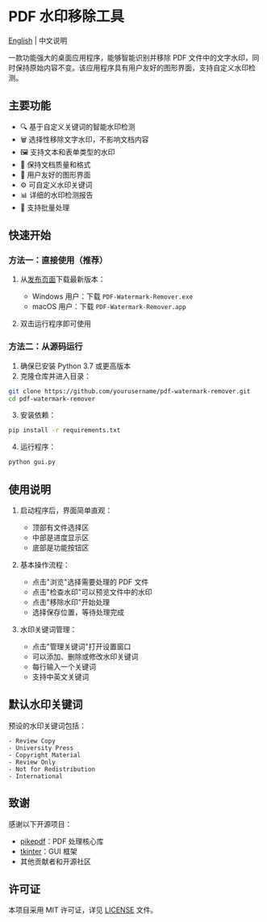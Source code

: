 # PDF 水印移除工具

[English](README.md) | 中文说明

一款功能强大的桌面应用程序，能够智能识别并移除 PDF 文件中的文字水印，同时保持原始内容不变。该应用程序具有用户友好的图形界面，支持自定义水印检测。

## 主要功能

- 🔍 基于自定义关键词的智能水印检测
- 🗑️ 选择性移除文字水印，不影响文档内容
- 🖼️ 支持文本和表单类型的水印
- 🎯 保持文档质量和格式
- 🔧 用户友好的图形界面
- ⚙️ 可自定义水印关键词
- 📊 详细的水印检测报告
- 💾 支持批量处理

## 快速开始

### 方法一：直接使用（推荐）

1. 从[发布页面](https://github.com/yourusername/pdf-watermark-remover/releases)下载最新版本：
   - Windows 用户：下载 `PDF-Watermark-Remover.exe`
   - macOS 用户：下载 `PDF-Watermark-Remover.app`

2. 双击运行程序即可使用

### 方法二：从源码运行

1. 确保已安装 Python 3.7 或更高版本
2. 克隆仓库并进入目录：
```bash
git clone https://github.com/yourusername/pdf-watermark-remover.git
cd pdf-watermark-remover
```

3. 安装依赖：
```bash
pip install -r requirements.txt
```

4. 运行程序：
```bash
python gui.py
```

## 使用说明

1. 启动程序后，界面简单直观：
   - 顶部有文件选择区
   - 中部是进度显示区
   - 底部是功能按钮区

2. 基本操作流程：
   - 点击"浏览"选择需要处理的 PDF 文件
   - 点击"检查水印"可以预览文件中的水印
   - 点击"移除水印"开始处理
   - 选择保存位置，等待处理完成

3. 水印关键词管理：
   - 点击"管理关键词"打开设置窗口
   - 可以添加、删除或修改水印关键词
   - 每行输入一个关键词
   - 支持中英文关键词

## 默认水印关键词

预设的水印关键词包括：
```
- Review Copy
- University Press
- Copyright Material
- Review Only
- Not for Redistribution
- International
```

## 致谢

感谢以下开源项目：
- [pikepdf](https://github.com/pikepdf/pikepdf)：PDF 处理核心库
- [tkinter](https://docs.python.org/3/library/tkinter.html)：GUI 框架
- 其他贡献者和开源社区

## 许可证

本项目采用 MIT 许可证，详见 [LICENSE](LICENSE) 文件。 